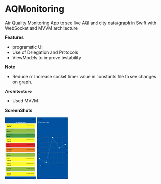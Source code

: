 # AQMonitoring
Air Quality Monitoring App to see live AQI and city data/graph in Swift with WebSocket and MVVM architecture

**Features**
- programatic UI
- Use of Delegation and Protocols
- ViewModels to improve testability

**Note**
- Reduce or Increase socket timer value in constants file to see changes on graph.

**Architecture**:
- Used MVVM 

**ScreenShots**

<img src="https://github.com/KajalNasit/AQMonitoring/blob/main/ScreenShots/home.png" alt="Logo" width="100" height="200">
<img src="https://github.com/KajalNasit/AQMonitoring/blob/main/ScreenShots/chart.png" alt="Logo" width="100" height="200">
